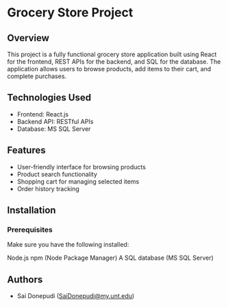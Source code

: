 # Grocery Store Project

## Overview

This project is a fully functional grocery store application built using React for the frontend, REST APIs for the backend, and SQL for the database. The application allows users to browse products, add items to their cart, and complete purchases.
 
## Technologies Used

- Frontend: React.js
- Backend API: RESTful APIs
- Database: MS SQL Server

## Features

- User-friendly interface for browsing products
- Product search functionality
- Shopping cart for managing selected items
- Order history tracking

## Installation
### Prerequisites

Make sure you have the following installed:

Node.js
npm (Node Package Manager)
A SQL database (MS SQL Server)

## Authors

- Sai Donepudi (SaiDonepudi@my.unt.edu)
